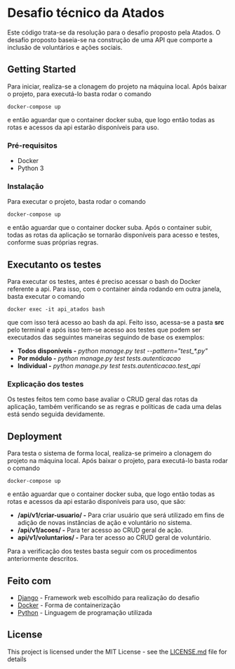# Desafio técnico da Atados

Este código trata-se da resolução para o desafio proposto pela Atados.
O desafio proposto baseia-se na construção de uma API que comporte a 
inclusão de voluntários e ações sociais.


## Getting Started

Para iniciar, realiza-se a clonagem do projeto na máquina local.
Após baixar o projeto, para executá-lo basta rodar o comando
```
docker-compose up
``` 
e então aguardar que o container docker suba, que logo então todas as 
rotas e acessos da api estarão disponíveis para uso.

### Pré-requisitos

- Docker
- Python 3

### Instalação

Para executar o projeto, basta rodar o comando
```
docker-compose up
``` 
e então aguardar que o container docker suba. 
Após o container subir, todas as rotas da aplicação se tornarão disponíveis
para acesso e testes, conforme suas próprias regras.

## Executanto os testes

Para executar os testes, antes é preciso acessar o bash do Docker 
referente a api. Para isso, com o container ainda rodando em outra janela, 
basta executar o comando 
```
docker exec -it api_atados bash
``` 
que com isso terá acesso ao bash da api. Feito isso, 
acessa-se a pasta **src** pelo terminal e após isso tem-se acesso aos 
testes que podem ser executados das seguintes maneiras 
seguindo de base os exemplos:

* **Todos disponíveis -** _python manage.py test --pattern="test\_*.py"_
* **Por módulo -** _python manage.py test tests.autenticacao_
* **Individual -** _python manage.py test tests.autenticacao.test_api_

### Explicação dos testes

Os testes feitos tem como base avaliar o CRUD geral das 
rotas da aplicação, também verificando se as regras e políticas de 
cada uma delas está sendo seguida devidamente.


## Deployment

Para testa o sistema de forma local, realiza-se primeiro a clonagem 
do projeto na máquina local.
Após baixar o projeto, para executá-lo basta rodar o comando
```
docker-compose up
``` 
e então aguardar que o container docker suba, que logo então todas as 
rotas e acessos da api estarão disponíveis para uso, que são:

* **/api/v1/criar-usuario/ -** Para criar usuário que será utilizado 
em fins de adição de novas instâncias de ação e voluntário no sistema.
* **/api/v1/acoes/ -** Para ter acesso ao CRUD geral de ação.
* **api/v1/voluntarios/ -** Para ter acesso ao CRUD geral de voluntário.

Para a verificação dos testes basta seguir 
com os procedimentos anteriormente descritos.

## Feito com

* [Django](https://www.djangoproject.com/) - Framework web escolhido para realização do desafio
* [Docker](https://www.docker.com/) - Forma de containerização
* [Python](https://www.python.org/) - Linguagem de programação utilizada

## License

This project is licensed under the MIT License - see the [LICENSE.md](LICENSE.md) file for details
